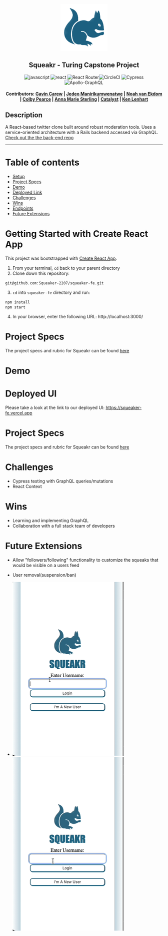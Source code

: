 <div align="center"><img src="src/images/SqueakerIcon.png" style="width: 150px;">

## Squeakr - Turing Capstone Project

![javascript](https://img.shields.io/badge/JavaScript-F7DF1E?style=for-the-badge&logo=javascript&logoColor=black) ![react](https://img.shields.io/badge/React-20232A?style=for-the-badge&logo=react&logoColor=61DAFB) ![React Router](https://img.shields.io/badge/React_Router-CA4245?style=for-the-badge&logo=react-router&logoColor=white)![CircleCI](https://img.shields.io/badge/circleci-343434?style=for-the-badge&logo=circleci&logoColor=white) ![Cypress](https://img.shields.io/badge/-cypress-%23E5E5E5?style=for-the-badge&logo=cypress&logoColor=058a5e) ![Apollo-GraphQL](https://img.shields.io/badge/-ApolloGraphQL-311C87?style=for-the-badge&logo=apollo-graphql)

#### Contributors: [Gavin Carew](https://github.com/gjcarew) | [Jedeo Manirikumwenatwe](https://github.com/Jedeo) | [Noah van Ekdom](https://github.com/noahvanekdom) | [Colby Pearce](https://github.com/Crpearce) | [Anna Marie Sterling](https://github.com/AMSterling) | [Catalyst](https://github.com/Catalyst4Change) | [Ken Lenhart](https://github.com/Penitent0)

</div>


## Description
A React-based twitter clone built around robust moderation tools. Uses a service-oriented architecture with a Rails backend accessed via GraphQL.
[Check out the the back-end repo](https://github.com/Squeaker-2207/squeaker-be)

---

# <a name="contents"></a> Table of contents

- [Setup](#setup)
- [Project Specs](#specs)
- [Demo](#demo)
- [Deployed Link](#deployment)
- [Challenges](#challenges)
- [Wins](#wins)
- [Endpoints](#endpoints)
- [Future Extensions](#future)

# <a name="setup"></a>Getting Started with Create React App
This project was bootstrapped with [Create React App](https://github.com/facebook/create-react-app).
1. From your terminal, `cd` back to your parent directory
2. Clone down this repository:
  ```
git@github.com:Squeaker-2207/squeaker-fe.git

  ```
3. `cd` into `squeaker-fe` directory and run:
  ```
  npm install
  npm start
  ```
4. In your browser, enter the following URL: http://localhost:3000/

# <a name="specs"></a>Project Specs
The project specs and rubric for Squeakr can be found [here](https://mod4.turing.edu/projects/capstone/)

# <a name="demo"></a>Demo


# <a name="deployment"></a>Deployed UI

Please take a look at the link to our deployed UI: https://squeaker-fe.vercel.app

# <a name="specs"></a>Project Specs

The project specs and rubric for Squeakr can be found [here](https://mod4.turing.edu/projects/capstone/)


# <a name="challenges"></a>Challenges
- Cypress testing with GraphQL queries/mutations
- React Context

# <a name="wins"></a>Wins
- Learning and implementing GraphQL
- Collaboration with a full stack team of developers

# <a name="future"></a>Future Extensions
- Allow "followers/following" functionality to customize the squeaks that would be visible on a users feed
- User removal(suspension/ban)

- ![User Demo](Demo/squeakr-login-demo.gif)
  ![Admin Demo](Demo/squeakr-admin-demo.gif)
